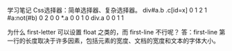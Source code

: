 学习笔记
Css选择器：简单选择器、复杂选择器。
 div#a.b .c[id=x]   0 1 2 1 
 #a:not(#b)         0 2 0 0 
 *.a                0 0 1 0 
 div.a              0 0 1 1

 为什么 first-letter 可以设置 float 之类的，而 first-line 不行呢？
 答：first-line 第一行的长度取决于许多因素，包括元素的宽度、文档的宽度和文本的字体大小。
 